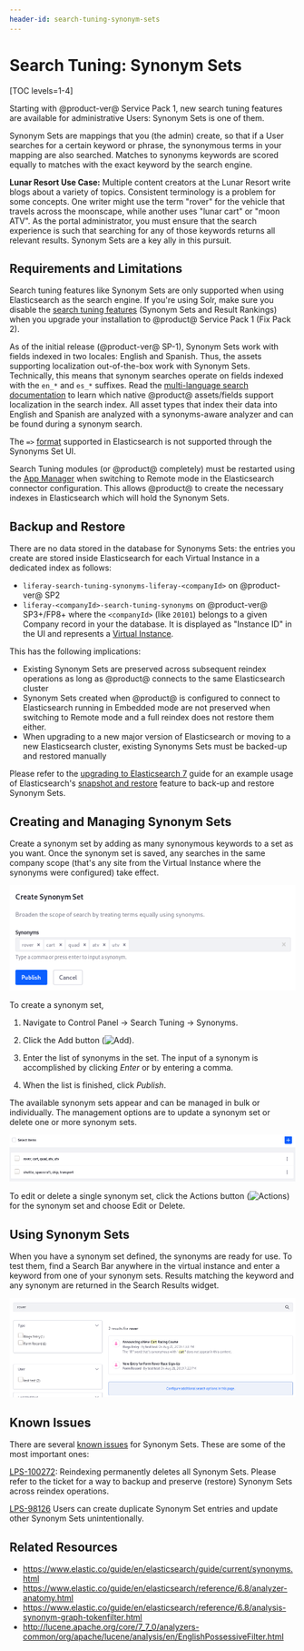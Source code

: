 ```yaml
---
header-id: search-tuning-synonym-sets
---
```


# Search Tuning: Synonym Sets

[TOC levels=1-4]

Starting with @product-ver@ Service Pack 1, new search tuning features are
available for administrative Users: Synonym Sets is one of them.

Synonym Sets are mappings that you (the admin) create, so that if a User
searches for a certain keyword or phrase, the synonymous terms in your mapping
are also searched. Matches to synonyms keywords are scored equally to matches
with the exact keyword by the search engine.

**Lunar Resort Use Case:** Multiple content creators at the Lunar Resort write
blogs about a variety of topics. Consistent terminology is a problem for some
concepts. One writer might use the term "rover" for the vehicle that travels
across the moonscape, while another uses "lunar cart" or "moon ATV". As the
portal administrator, you must ensure that the search experience is such that
searching for any of those keywords returns all relevant results. Synonym Sets
are a key ally in this pursuit.

## Requirements and Limitations

Search tuning features like Synonym Sets are only supported when using
Elasticsearch as the search engine. If you're using Solr, make sure you disable
the 
[search tuning features](/docs/7-2/deploy/-/knowledge_base/d/installing-solr#blacklisting-elasticsearch-only-features)
(Synonym Sets and Result Rankings) when you upgrade your installation to
@product@ Service Pack 1 (Fix Pack 2).

As of the initial release (@product-ver@ SP-1), Synonym Sets work with fields
indexed in two locales: English and Spanish. Thus, the assets supporting
localization out-of-the-box work with Synonym Sets. Technically, this means that
synonym searches operate on fields indexed with the `en_*` and `es_*` suffixes.
Read the 
[multi-language search documentation](/docs/7-2/user/-/knowledge_base/u/searching-for-localized-content) 
to learn which native @product@ assets/fields support localization in the search
index. All asset types that index their data into English and Spanish are
analyzed with a synonyms-aware analyzer and can be found during a synonym
search.

The `=>`
[format](https://www.elastic.co/guide/en/elasticsearch/guide/current/synonym-formats.html)
supported in Elasticsearch is not supported through the Synonyms Set UI.

Search Tuning modules (or @product@ completely) must be restarted using the [App Manager](/docs/7-2/user/-/knowledge_base/u/managing-and-configuring-apps) when switching to Remote mode in the Elasticsearch connector configuration. This allows @product@ to create the necessary indexes in Elasticsearch which will hold the Synonym Sets.

## Backup and Restore

There are no data stored in the database for Synonyms Sets: the entries you create are stored inside Elasticsearch for each Virtual Instance in a dedicated index as follows:
* `liferay-search-tuning-synonyms-liferay-<companyId>` on @product-ver@ SP2
* `liferay-<companyId>-search-tuning-synonyms` on @product-ver@ SP3+/FP8+
where the `<companyId>` (like `20101`) belongs to a given Company record in your the database. It is displayed as "Instance ID" in the UI and represents a [Virtual Instance](/docs/7-2/user/-/knowledge_base/u/virtual-instances).

This has the following implications:
* Existing Synonym Sets are preserved across subsequent reindex operations as long as @product@ connects to the same Elasticsearch cluster
* Synonym Sets created when @product@ is configured to connect to Elasticsearch running in Embedded mode are not preserved when switching to Remote mode and a full reindex does not restore them either.
* When upgrading to a new major version of Elasticsearch or moving to a new Elasticsearch cluster, existing Synonyms Sets must be backed-up and restored manually

Please refer to the [upgrading to Elasticsearch 7](/docs/7-2/user/-/knowledge_base/d/upgrading-to-elasticsearch-7) guide for an example usage of Elasticsearch's [snapshot and restore](https://www.elastic.co/guide/en/elasticsearch/reference/7.x/snapshot-restore.html) feature to back-up and restore Synonym Sets.

## Creating and Managing Synonym Sets

Create a synonym set by adding as many synonymous keywords to a set as you
want. Once the synonym set is saved, any searches in the same company scope
(that's any site from the Virtual Instance where the synonyms were configured)
take effect.

![Figure 1: Add as many synonymous keywords to a set as you'd like.](../../images/search-synonym-set.png)

To create a synonym set,

1. Navigate to Control Panel &rarr; Search Tuning &rarr; Synonyms.

2.  Click the Add button (![Add](../../images/icon-add.png)).

3.  Enter the list of synonyms in the set. The input of a synonym is
    accomplished by clicking _Enter_ or by entering a comma.

4.  When the list is finished, click _Publish_.

The available synonym sets appear and can be managed in bulk or individually.
The management options are to update a synonym set or delete one or more
synonym sets.

![Figure 2: Synonym sets can be managed in bulk.](../../images/search-synonym-sets.png) 

To edit or delete a single synonym set, click the Actions button
(![Actions](../../images/icon-actions.png)) for the synonym set and choose Edit
or Delete.

## Using Synonym Sets

When you have a synonym set defined, the synonyms are ready for use. To test
them, find a Search Bar anywhere in the virtual instance and enter a keyword
from one of your synonym sets. Results matching the keyword and any synonym are
returned in the Search Results widget.

![Figure 3: The Blogs Entry does not contain the word "rover" but it can be matched because of a synonym set mapping "cart" as its synonym. The synonym is even highlighted.](../../images/search-synonomous-result.png)

## Known Issues

There are several [known issues](https://issues.liferay.com/browse/LPS-99658)
for Synonym Sets. These are some of the most important ones:

[LPS-100272](https://issues.liferay.com/browse/LPS-100272): 
Reindexing permanently deletes all Synonym Sets. Please refer to the ticket for
a way to backup and preserve (restore) Synonym Sets across reindex operations. 

[LPS-98126](https://issues.liferay.com/browse/LPS-98126)
Users can create duplicate Synonym Set entries and update other Synonym Sets unintentionally.

## Related Resources

* <https://www.elastic.co/guide/en/elasticsearch/guide/current/synonyms.html>
* <https://www.elastic.co/guide/en/elasticsearch/reference/6.8/analyzer-anatomy.html>
* <https://www.elastic.co/guide/en/elasticsearch/reference/6.8/analysis-synonym-graph-tokenfilter.html>
* <http://lucene.apache.org/core/7_7_0/analyzers-common/org/apache/lucene/analysis/en/EnglishPossessiveFilter.html>
